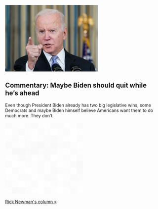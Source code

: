 
![Commentary: Maybe Biden should quit while he’s ahead](./20211109055836.png)
## Commentary: Maybe Biden should quit while he’s ahead

Even though President Biden already has two big legislative wins, some Democrats and maybe Biden himself believe Americans want them to do much more. They don’t.

![pic](../square_bg.png)

[Rick Newman's column  »](https://www.yahoo.com/finance/news/maybe-biden-should-quit-while-hes-ahead-200343146.html)
